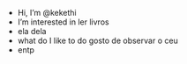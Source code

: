 - Hi, I’m @kekethi
- I’m interested in ler livros
-  ela dela
- what do I like to do gosto de observar o ceu
- entp


<!---
kekethi/kekethi is a ✨ special ✨ repository because its `README.md` (this file) appears on your GitHub profile.
You can click the Preview link to take a look at your changes.
--->
